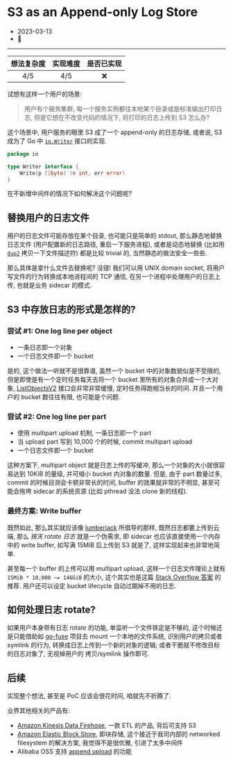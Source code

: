 # S3 as an Append-only Log Store

* 2023-03-13
* 💼

---

| 想法复杂度 | 实现难度 | 是否已实现 |
|:-----:|:----:|:-----:|
|  4/5  | 4/5  |   ❌   |

试想有这样一个用户的场景:

> 用户有个服务集群, 每一个服务实例都往本地某个目录或是标准输出打印日志, 但是它想在不改变代码的情况下, 将打印的日志上传到
> S3 怎么办?

这个场景中, 用户服务的眼里 S3 成了一个 append-only 的日志存储, 或者说, S3 成为了 Go 中 [`io.Writer`] 接口的实现.

```go
package io

type Writer interface {
	Write(p []byte) (n int, err error)
}

```

在不新增中间件的情况下如何解决这个问题呢?

[`io.Writer`]: https://pkg.go.dev/io#Writer

## 替换用户的日志文件

用户的日志文件可能存放在某个目录, 也可能只是简单的 stdout, 那么静态地替换日志文件 (用户配置新的日志路径,
重启一下服务进程), 或者是动态地替换 (比如用 [`dup2`] 拷贝一下文件描述符) 都是比较 trivial 的, 当然静态的做法安全一些些.

那么具体是拿什么文件去替换呢? 没错! 我们可以用 UNIX domain socket, 将用户写文件的行为转换成本地进程间的 TCP 通信,
在另一个进程中处理用户的日志上传, 也就是业务 sidecar 的模式.

[`dup2`]: https://linux.die.net/man/2/dup2

## S3 中存放日志的形式是怎样的?

### 尝试 #1: One log line per object

* 一条日志即一个对象
* 一个日志文件即一个 bucket

是的, 这个做法一听就不是很靠谱, 虽然一个 bucket 中的对象数貌似是不受限的, 但是即使是有一个定时任务每天去将一个 bucket
里所有的对象合并成一个大对象, [ListObjectsV2] 接口会非常非常缓慢, 定时任务得跑相当长的时间. 并且一个用户的 bucket 数往往有限,
也可能是个问题.

[ListObjectsV2]: https://docs.aws.amazon.com/AmazonS3/latest/API/API_ListObjectsV2.html

### 尝试 #2: One log line per part

* 使用 multipart upload 机制, 一条日志即一个 part
* 当 upload part 写到 10,000 个的时候, commit multipart upload
* 一个日志文件即一个 bucket

这种方案下, multipart object 就是日志上传的写缓冲, 那么一个对象的大小就很容易达到 10KiB 的量级, 并可缩小 bucket 内对象的数量.
但是, 由于 part 数量过多, commit 的时候目测会卡顿非常长的时间, buffer 的效果就非常的不明显, 甚至可能会拖垮 sidecar
的系统资源 (比如 pthread 没法 clone 新的线程).

### 最终方案: Write buffer

既然如此, 那么其实就应该像 [lumberjack] 所倡导的那样, 既然日志都要上传到云端, 那么 *按天 rotate 日志* 就是一个伪需求, 即
sidecar 也应该直接使用一个内存中的 write buffer, 如写满 15MiB 后上传到 S3 就是了, 这样实现起来也非常地简单.

甚至每一个 buffer 的上传可以用 multipart upload, 这样一个日志文件理论上就有 `15MiB * 10,000 ~= 146GiB` 的大小,
这个其实也是这篇 [Stack Overflow 答案] 的推荐. 用户还可以设定 bucket lifecycle 自动过期掉不用的日志.

[lumberjack]: https://github.com/natefinch/lumberjack

[Stack Overflow 答案]: https://stackoverflow.com/a/47580108/7248733

## 如何处理日志 rotate?

如果用户本身带有日志 rotate 的功能, 单监听一个文件铁定是不够的, 这个时候还是只能借助如 [go-fuse] 项目去 mount 一个本地的文件系统,
识别用户的拷贝或者 symlink 的行为, 转换成日志上传到一个新的对象的逻辑; 或者干脆就不修改目标的日志对象了, 无视掉用户的
拷贝/symlink 操作即可.

[go-fuse]: https://github.com/hanwen/go-fuse

## 后续

实现整个想法, 甚至是 PoC 应该会很花时间, 咱就先不折腾了.

业界其他相关的产品有:

* [Amazon Kinesis Data Firehose], 一款 ETL 的产品, 背后可支持 S3
* [Amazon Elastic Block Store], 即块存储, 这个接近于我司内部的 networked filesystem 的解决方案, 我觉得不是很优雅,
  引进了太多中间件
* Alibaba OSS 支持 [append upload] 的功能

[Amazon Kinesis Data Firehose]: https://aws.amazon.com/kinesis/firehose/

[Amazon Elastic Block Store]: https://aws.amazon.com/cn/ebs/

[append upload]: https://www.alibabacloud.com/help/en/object-storage-service/latest/upload-files-append-upload
